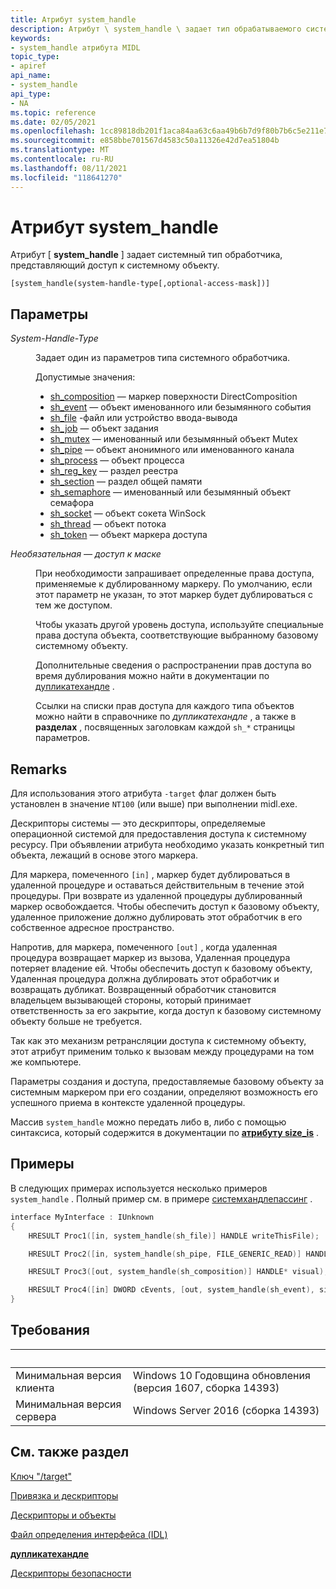 ```yaml
---
title: Атрибут system_handle
description: Атрибут \ system_handle \ задает тип обрабатываемого системой типа.
keywords:
- system_handle атрибута MIDL
topic_type:
- apiref
api_name:
- system_handle
api_type:
- NA
ms.topic: reference
ms.date: 02/05/2021
ms.openlocfilehash: 1cc89818db201f1aca84aa63c6aa49b6b7d9f80b7b6c5e211e724004606c653e
ms.sourcegitcommit: e858bbe701567d4583c50a11326e42d7ea51804b
ms.translationtype: MT
ms.contentlocale: ru-RU
ms.lasthandoff: 08/11/2021
ms.locfileid: "118641270"
---
```

# <a name="system_handle-attribute"></a>Атрибут system_handle

Атрибут \[ **system_handle** \] задает системный тип обработчика, представляющий доступ к системному объекту.

``` syntax
[system_handle(system-handle-type[,optional-access-mask])]
```

## <a name="parameters"></a>Параметры

<dl> <dt>

*System-Handle-Type* 
</dt> <dd>

Задает один из параметров типа системного обработчика.

Допустимые значения:
* [sh_composition](sh-composition.md) — маркер поверхности DirectComposition
* [sh_event](sh-event.md) — объект именованного или безымянного события
* [sh_file](sh-file.md) -файл или устройство ввода-вывода
* [sh_job](sh-job.md) — объект задания
* [sh_mutex](sh-mutex.md) — именованный или безымянный объект Mutex
* [sh_pipe](sh-pipe.md) — объект анонимного или именованного канала
* [sh_process](sh-process.md) — объект процесса
* [sh_reg_key](sh-reg-key.md) — раздел реестра
* [sh_section](sh-section.md) — раздел общей памяти
* [sh_semaphore](sh-semaphore.md) — именованный или безымянный объект семафора
* [sh_socket](sh-socket.md) — объект сокета WinSock
* [sh_thread](sh-thread.md) — объект потока
* [sh_token](sh-token.md) — объект маркера доступа

</dd> <dt>

*Необязательная — доступ к маске*
</dt> <dd>

При необходимости запрашивает определенные права доступа, применяемые к дублированному маркеру. По умолчанию, если этот параметр не указан, то этот маркер будет дублироваться с тем же доступом. 

Чтобы указать другой уровень доступа, используйте специальные права доступа объекта, соответствующие выбранному базовому системному объекту.

Дополнительные сведения о распространении прав доступа во время дублирования можно найти в документации по [дупликатехандле](/windows/win32/api/handleapi/nf-handleapi-duplicatehandle) .

Ссылки на списки прав доступа для каждого типа объектов можно найти в справочнике по *дупликатехандле* , а также в **разделах** , посвященных заголовкам каждой `sh_*` страницы параметров.

</dd> </dl>

## <a name="remarks"></a>Remarks

Для использования этого атрибута `-target` флаг должен быть установлен в значение `NT100` (или выше) при выполнении midl.exe.

Дескрипторы системы — это дескрипторы, определяемые операционной системой для предоставления доступа к системному ресурсу. При объявлении атрибута необходимо указать конкретный тип объекта, лежащий в основе этого маркера.

Для маркера, помеченного `[in]` , маркер будет дублироваться в удаленной процедуре и оставаться действительным в течение этой процедуры. При возврате из удаленной процедуры дублированный маркер освобождается. Чтобы обеспечить доступ к базовому объекту, удаленное приложение должно дублировать этот обработчик в его собственное адресное пространство.

Напротив, для маркера, помеченного `[out]` , когда удаленная процедура возвращает маркер из вызова, Удаленная процедура потеряет владение ей. Чтобы обеспечить доступ к базовому объекту, Удаленная процедура должна дублировать этот обработчик и возвращать дубликат. Возвращенный обработчик становится владельцем вызывающей стороны, который принимает ответственность за его закрытие, когда доступ к базовому системному объекту больше не требуется.

Так как это механизм ретрансляции доступа к системному объекту, этот атрибут применим только к вызовам между процедурами на том же компьютере.

Параметры создания и доступа, предоставляемые базовому объекту за системным маркером при его создании, определяют возможность его успешного приема в контексте удаленной процедуры.

Массив `system_handle` можно передать либо в, либо с помощью синтаксиса, который содержится в документации по [**атрибуту size_is**](size-is.md) .

## <a name="examples"></a>Примеры

В следующих примерах используется несколько примеров `system_handle` . Полный пример см. в примере [системхандлепассинг](https://github.com/microsoft/Windows-classic-samples/tree/master/Samples/SystemHandlePassing) .

```c
interface MyInterface : IUnknown                         
{         
    HRESULT Proc1([in, system_handle(sh_file)] HANDLE writeThisFile);

    HRESULT Proc2([in, system_handle(sh_pipe, FILE_GENERIC_READ)] HANDLE readThisPipe);

    HRESULT Proc3([out, system_handle(sh_composition)] HANDLE* visual);

    HRESULT Proc4([in] DWORD cEvents, [out, system_handle(sh_event), size_is(cEvents)] HANDLE* pWatchAllTheseEvents);
}
```

## <a name="requirements"></a>Требования

| &nbsp; | &nbsp; |
|-|-|
| Минимальная версия клиента | Windows 10 Годовщина обновления (версия 1607, сборка 14393) |
| Минимальная версия сервера | Windows Server 2016 (сборка 14393) |

## <a name="see-also"></a>См. также раздел

<dl> <dt>
<!--
[System Handle Passing sample code](https://github.com/microsoft/Windows-classic-samples/tree/master/Samples/SystemHandlePassing)
</dt> <dt>
-->

[Ключ "/target"](./-target.md)
</dt> <dt>

[Привязка и дескрипторы](../Rpc/binding-and-handles.md)
</dt> <dt>

[Дескрипторы и объекты](../sysinfo/handles-and-objects.md)
</dt> <dt>

[Файл определения интерфейса (IDL)](interface-definition-idl-file.md)
</dt> <dt>

[**дупликатехандле**](/windows/win32/api/handleapi/nf-handleapi-duplicatehandle)
</dt> <dt>

[Дескрипторы безопасности](../secauthz/security-descriptors.md)
</dt></dl>
